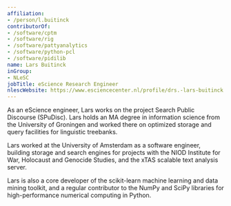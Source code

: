 ```yaml
---
affiliation:
- /person/l.buitinck
contributorOf:
- /software/cptm
- /software/rig
- /software/pattyanalytics
- /software/python-pcl
- /software/pidilib
name: Lars Buitinck
inGroup:
- NLeSC
jobTitle: eScience Research Engineer
nlescWebsite: https://www.esciencecenter.nl/profile/drs.-lars-buitinck
---
```

As an eScience engineer, Lars works on the project Search Public Discourse (SPuDisc). Lars holds an MA degree in information science from the University of Groningen and worked there on optimized storage and query facilities for linguistic treebanks.

Lars worked at the University of Amsterdam as a software engineer, building storage and search engines for projects with the NIOD Institute for War, Holocaust and Genocide Studies, and the xTAS scalable text analysis server.

Lars is also a core developer of the scikit-learn machine learning and data mining toolkit, and a regular contributor to the NumPy and SciPy libraries for high-performance numerical computing in Python.


